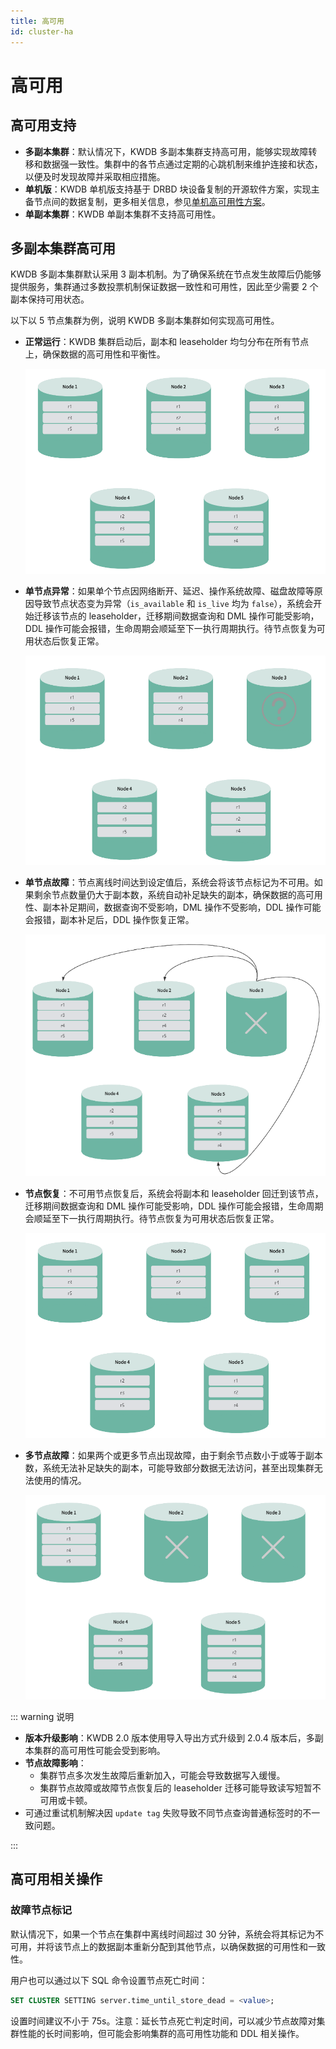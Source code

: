 ```yaml
---
title: 高可用
id: cluster-ha
---
```


# 高可用

## 高可用支持

- **多副本集群**：默认情况下，KWDB 多副本集群支持高可用，能够实现故障转移和数据强一致性。集群中的各节点通过定期的心跳机制来维护连接和状态，以便及时发现故障并采取相应措施。
- **单机版**：KWDB 单机版支持基于 DRBD 块设备复制的开源软件方案，实现主备节点间的数据复制，更多相关信息，参见[单机高可用性方案](../best-practices/single-ha.md)。
- **单副本集群**：KWDB 单副本集群不支持高可用性。

## 多副本集群高可用

KWDB 多副本集群默认采用 3 副本机制。为了确保系统在节点发生故障后仍能够提供服务，集群通过多数投票机制保证数据一致性和可用性，因此至少需要 2 个副本保持可用状态。

以下以 5 节点集群为例，说明 KWDB 多副本集群如何实现高可用性。

- **正常运行**：KWDB 集群启动后，副本和 leaseholder 均匀分布在所有节点上，确保数据的高可用性和平衡性。

  ![img](../static/db-operation/cluster-start.png)

- **单节点异常**：如果单个节点因网络断开、延迟、操作系统故障、磁盘故障等原因导致节点状态变为异常（`is_available` 和 `is_live` 均为 `false`），系统会开始迁移该节点的 leaseholder，迁移期间数据查询和 DML 操作可能受影响，DDL 操作可能会报错，生命周期会顺延至下一执行周期执行。待节点恢复为可用状态后恢复正常。

  ![img](../static/db-operation/unhealthy.png)

- **单节点故障**：节点离线时间达到设定值后，系统会将该节点标记为不可用。如果剩余节点数量仍大于副本数，系统自动补足缺失的副本，确保数据的高可用性、副本补足期间，数据查询不受影响，DML 操作不受影响，DDL 操作可能会报错，副本补足后，DDL 操作恢复正常。

  ![img](../static/db-operation/dead.png)

- **节点恢复**：不可用节点恢复后，系统会将副本和 leaseholder 回迁到该节点，迁移期间数据查询和 DML 操作可能受影响，DDL 操作可能会报错，生命周期会顺延至下一执行周期执行。待节点恢复为可用状态后恢复正常。
  
  ![img](../static/db-operation/recover.png)
- **多节点故障**：如果两个或更多节点出现故障，由于剩余节点数小于或等于副本数，系统无法补足缺失的副本，可能导致部分数据无法访问，甚至出现集群无法使用的情况。

  ![img](../static/db-operation/cluster-dead.png)

::: warning 说明

- **版本升级影响**：KWDB 2.0 版本使用导入导出方式升级到 2.0.4 版本后，多副本集群的高可用性可能会受到影响。
- **节点故障影响**：
  - 集群节点多次发生故障后重新加入，可能会导致数据写入缓慢。
  - 集群节点故障或故障节点恢复后的 leaseholder 迁移可能导致读写短暂不可用或卡顿。
- 可通过重试机制解决因 `update tag` 失败导致不同节点查询普通标签时的不一致问题。

:::

## 高可用相关操作

### 故障节点标记

默认情况下，如果一个节点在集群中离线时间超过 30 分钟，系统会将其标记为不可用，并将该节点上的数据副本重新分配到其他节点，以确保数据的可用性和一致性。

用户也可以通过以下 SQL 命令设置节点死亡时间：

```SQL
SET CLUSTER SETTING server.time_until_store_dead = <value>;
```

设置时间建议不小于 75s。注意：延长节点死亡判定时间，可以减少节点故障对集群性能的长时间影响，但可能会影响集群的高可用性功能和 DDL 相关操作。